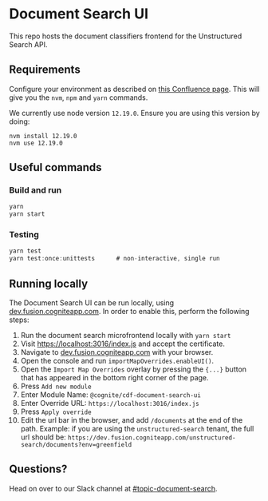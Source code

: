 # Document Search UI

This repo hosts the document classifiers frontend for the Unstructured Search API.

## Requirements

Configure your environment as described on [this Confluence page](https://cognitedata.atlassian.net/wiki/spaces/COG/pages/711950382/Nvm+npm+node+setup). This will give you the `nvm`, `npm` and `yarn` commands.

We currently use node version `12.19.0`. Ensure you are using this version by doing:

```
nvm install 12.19.0
nvm use 12.19.0
```

## Useful commands

### Build and run

```js
yarn
yarn start
```

### Testing

```js
yarn test
yarn test:once:unittests      # non-interactive, single run
```

## Running locally

The Document Search UI can be run locally, using [dev.fusion.cogniteapp.com](https://dev.fusion.cogniteapp.com). In order to enable this, perform the following steps:

1. Run the document search microfrontend locally with `yarn start`
2. Visit [https://localhost:3016/index.js](https://localhost:3016/index.js) and accept the certificate.
3. Navigate to [dev.fusion.cogniteapp.com](https://dev.fusion.cogniteapp.com) with your browser.
4. Open the console and run `importMapOverrides.enableUI()`.
5. Open the `Import Map Overrides` overlay by pressing the `{...}` button that has appeared in the bottom right corner of the page.
6. Press `Add new module`
7. Enter Module Name: `@cognite/cdf-document-search-ui`
8. Enter Override URL: `https://localhost:3016/index.js`
9. Press `Apply override`
10. Edit the url bar in the browser, and add `/documents` at the end of the path. Example: if you are using the `unstructured-search` tenant, the full url should be: `https://dev.fusion.cogniteapp.com/unstructured-search/documents?env=greenfield`

## Questions?

Head on over to our Slack channel at [#topic-document-search](https://cognitedata.slack.com/archives/CKY04V4CA).
